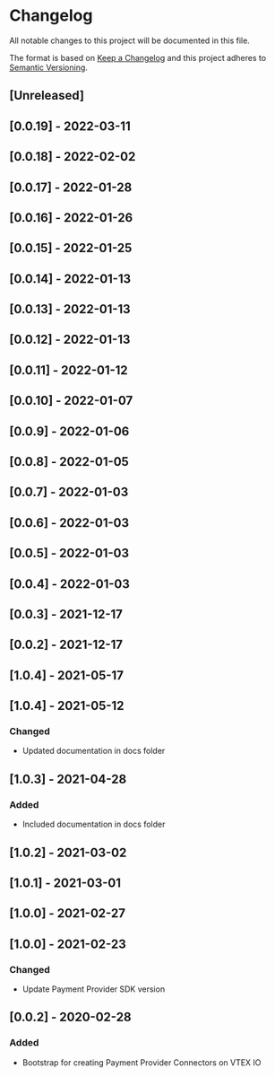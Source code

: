 # Changelog

All notable changes to this project will be documented in this file.

The format is based on [Keep a Changelog](http://keepachangelog.com/en/1.0.0/)
and this project adheres to [Semantic Versioning](http://semver.org/spec/v2.0.0.html).

## [Unreleased]

## [0.0.19] - 2022-03-11

## [0.0.18] - 2022-02-02

## [0.0.17] - 2022-01-28

## [0.0.16] - 2022-01-26

## [0.0.15] - 2022-01-25

## [0.0.14] - 2022-01-13

## [0.0.13] - 2022-01-13

## [0.0.12] - 2022-01-13

## [0.0.11] - 2022-01-12

## [0.0.10] - 2022-01-07

## [0.0.9] - 2022-01-06

## [0.0.8] - 2022-01-05

## [0.0.7] - 2022-01-03

## [0.0.6] - 2022-01-03

## [0.0.5] - 2022-01-03

## [0.0.4] - 2022-01-03

## [0.0.3] - 2021-12-17

## [0.0.2] - 2021-12-17

## [1.0.4] - 2021-05-17

## [1.0.4] - 2021-05-12
### Changed
- Updated documentation in docs folder

## [1.0.3] - 2021-04-28
### Added
- Included documentation in docs folder

## [1.0.2] - 2021-03-02

## [1.0.1] - 2021-03-01

## [1.0.0] - 2021-02-27

## [1.0.0] - 2021-02-23

### Changed

- Update Payment Provider SDK version

## [0.0.2] - 2020-02-28

### Added

- Bootstrap for creating Payment Provider Connectors on VTEX IO
